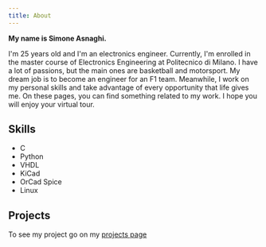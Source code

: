 ```yaml
---
title: About
---
```


**My name is Simone Asnaghi.**  

I'm 25 years old and I'm an electronics engineer. Currently, I'm enrolled in the master course of Electronics Engineering at Politecnico di Milano. I have a lot of passions, but the main ones are basketball and motorsport. My dream job is to become an engineer for an F1 team. Meanwhile, I work on my personal skills and take advantage of every opportunity that life gives me. On these pages, you can find something related to my work. I hope you will enjoy your virtual tour.

## Skills

* C
* Python
* VHDL
* KiCad
* OrCad Spice
* Linux

## Projects

To see my project go on my [projects page](https://simoasnaghi.github.io/projects)
